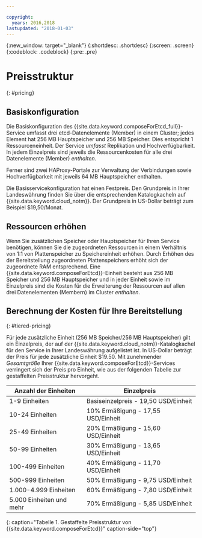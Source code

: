 ```yaml
---

copyright:
  years: 2016,2018
lastupdated: "2018-01-03"
---
```


{:new_window: target="_blank"}
{:shortdesc: .shortdesc}
{:screen: .screen}
{:codeblock: .codeblock}
{:pre: .pre}

# Preisstruktur
{: #pricing}

## Basiskonfiguration

Die Basiskonfiguration des {{site.data.keyword.composeForEtcd_full}}-Service umfasst drei etcd-Datenelemente (Member) in einem Cluster; jedes Element hat 256 MB Hauptspeicher und 256 MB Speicher. Dies entspricht 1 Ressourceneinheit. Der Service _umfasst_ Replikation und Hochverfügbarkeit. In jedem Einzelpreis sind jeweils die Ressourcenkosten für alle drei Datenelemente (Member) _enthalten_.

Ferner sind zwei HAProxy-Portale zur Verwaltung der Verbindungen sowie Hochverfügbarkeit mit jeweils 64 MB Hauptspeicher enthalten.

Die Basisservicekonfiguration hat einen Festpreis. Den Grundpreis in Ihrer Landeswährung finden Sie über die entsprechenden Katalogkacheln auf {{site.data.keyword.cloud_notm}}. Der Grundpreis in US-Dollar beträgt zum Beispiel $19,50/Monat.

## Ressourcen erhöhen

Wenn Sie zusätzlichen Speicher oder Hauptspeicher für Ihren Service benötigen, können Sie die zugeordneten Ressourcen in einem Verhältnis von 1:1 von Plattenspeicher zu Speichereinheit erhöhen. Durch Erhöhen des der Bereitstellung zugeordneten Plattenspeichers erhöht sich der zugeordnete RAM entsprechend. Eine {{site.data.keyword.composeForEtcd}}-Einheit besteht aus 256 MB Speicher und 256 MB Hauptspeicher und in jeder Einheit sowie im Einzelpreis sind die Kosten für die Erweiterung der Ressourcen auf allen drei Datenelementen (Membern) im Cluster _enthalten_. 

## Berechnung der Kosten für Ihre Bereitstellung
{: #tiered-pricing}

Für jede zusätzliche Einheit (256 MB Speicher/256 MB Hauptspeicher) gilt ein Einzelpreis, der auf der {{site.data.keyword.cloud_notm}}-Katalogkachel für den Service in Ihrer Landeswährung aufgelistet ist. In US-Dollar beträgt der Preis für jede zusätzliche Einheit $19.50. Mit zunehmender _Gesamtgröße_ Ihrer {{site.data.keyword.composeForEtcd}}-Services verringert sich der Preis pro Einheit, wie aus der folgenden Tabelle zur gestaffelten Preisstruktur hervorgeht.

Anzahl der Einheiten|Einzelpreis
----------|-----------
1-9 Einheiten|Basiseinzelpreis - 19,50 USD/Einheit
10-24 Einheiten|10% Ermäßigung - 17,55 USD/Einheit
25-49 Einheiten|20% Ermäßigung - 15,60 USD/Einheit
50-99 Einheiten|30% Ermäßigung - 13,65 USD/Einheit
100-499 Einheiten|40% Ermäßigung - 11,70 USD/Einheit
500-999 Einheiten|50% Ermäßigung - 9,75 USD/Einheit
1.000-4.999 Einheiten|60% Ermäßigung - 7,80 USD/Einheit
5.000 Einheiten und mehr|70% Ermäßigung - 5,85 USD/Einheit
{: caption="Tabelle 1. Gestaffelte Preisstruktur von {{site.data.keyword.composeForEtcd}}" caption-side="top"}
